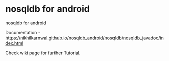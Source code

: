 # nosqldb for android
nosqldb for android


Documentation - https://nikhilkarnwal.github.io/nosqldb_android/nosqldb/nosqldb_javadoc/index.html

Check wiki page for further Tutorial.
